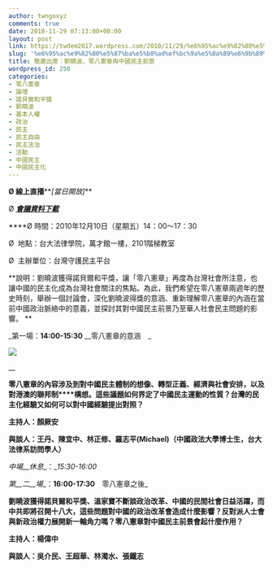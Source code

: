 ```yaml
---
author: twngoxyz
comments: true
date: 2010-11-29 07:13:00+00:00
layout: post
link: https://twdem2017.wordpress.com/2010/11/29/%e6%95%ac%e9%82%80%e5%87%ba%e5%b8%ad%ef%bc%9a%e5%8a%89%e6%9b%89%e6%b3%a2%e3%80%81%e9%9b%b6%e5%85%ab%e6%86%b2%e7%ab%a0%e8%88%87%e4%b8%ad%e5%9c%8b%e6%b0%91%e4%b8%bb%e5%89%8d%e6%99%af/
slug: '%e6%95%ac%e9%82%80%e5%87%ba%e5%b8%ad%ef%bc%9a%e5%8a%89%e6%9b%89%e6%b3%a2%e3%80%81%e9%9b%b6%e5%85%ab%e6%86%b2%e7%ab%a0%e8%88%87%e4%b8%ad%e5%9c%8b%e6%b0%91%e4%b8%bb%e5%89%8d%e6%99%af'
title: 敬邀出席：劉曉波、零八憲章與中國民主前景
wordpress_id: 250
categories:
- 零八憲章
- 論壇
- 諾貝爾和平獎
- 劉曉波
- 基本人權
- 政治
- 民主
- 民主自由
- 民主法治
- 活動
- 中國民主
- 中國民主化
---
```


**Ø 線上直播****_[當日開放]_**

Ø **_[會議資料下載](http://www.twdem.org/-min-zhu-ping-tai-lun-tan-dang-tai-wan-min-zhu-yu-jian-li-shi-ke-gang)_**

**_[](http://www.twdem.org/-min-zhu-ping-tai-lun-tan-dang-tai-wan-min-zhu-yu-jian-li-shi-ke-gang)_**Ø 時間：2010年12月10日（星期五）14：00～17：30

Ø  地點：台大法律學院，萬才館一樓，2101階梯教室

Ø  主辦單位：台灣守護民主平台

  


**說明：劉曉波獲得諾貝爾和平獎，讓「零八憲章」再度為台灣社會所注意，也讓中國的民主化成為台灣社會關注的焦點。為此，我們希望在零八憲章兩週年的歷史時刻，舉辦一個討論會，深化劉曉波得獎的意涵、重新理解零八憲章的內涵在當前中國政治脈絡中的意義，並探討其對中國民主前景乃至華人社會民主問題的影響。 **  


_第一場：__14:00-15:30__ __零八憲章的意涵　_   


_[![](http://www.twdem.org/_/rsrc/1291002242788/home/eDM%20%281%29.jpg?height=320&width=226)](http://www.twdem.org/home/eDM%20%281%29.jpg?attredirects=0)_

__  


**零八憲章的內容涉及到對中國民主體制的想像、轉型正義、經濟與社會安排，以及****對****港澳****的聯****邦制****構想。這些議題如何界定了中國民主運動的性質？台灣的民主化經驗又如何可以對中國經驗提出對照？**

**主持人：顏厥安**

**與談人：王丹、陳宜中、林正修、羅志平(Michael)（中國政法大學博士生，台大法律系訪問學人）**

_中場__休息__：__15:30-16:00_

_第__二__場__：__16:00-17:30__　零八憲章之後_

**劉曉波獲得諾貝爾和平獎、溫家寶不斷談政治改革、中國的民間社會日益活躍，而中****共****即將召開十八大，這些問題對中國的政治改革會造成什麼影響？反對派人士會與新政治權力展開新一輪角力嗎？零八憲章對中國民主前景會起什麼作用？**

**主持人：楊偉中**

**與談人：吳介民、王超華、林濁水、張鐵志**
